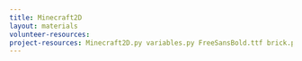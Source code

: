```yaml
---
title: Minecraft2D
layout: materials
volunteer-resources: 
project-resources: Minecraft2D.py variables.py FreeSansBold.ttf brick.png dirt.png grass.png player.png water.png
---
```

